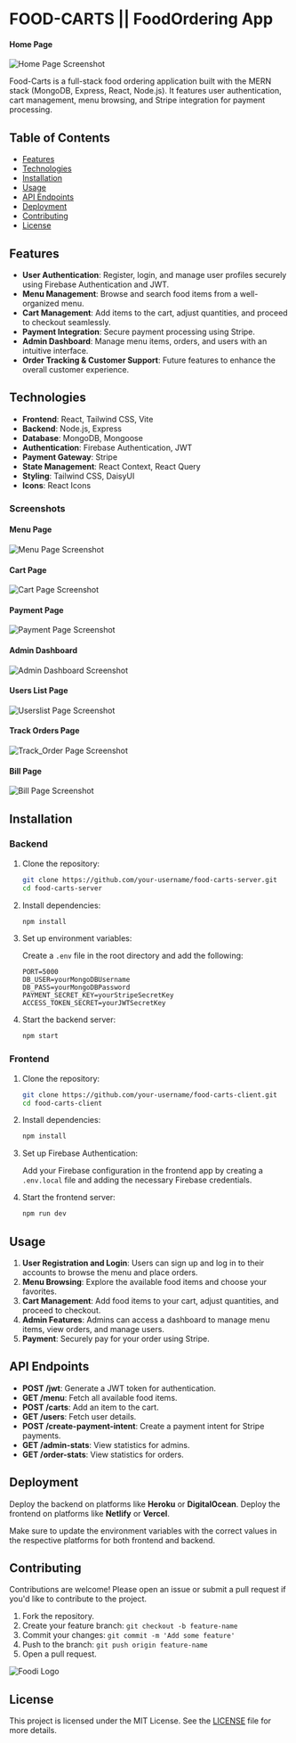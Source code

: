 # FOOD-CARTS || FoodOrdering App

#### Home Page

![Home Page Screenshot](screenshots/home.png)


Food-Carts is a full-stack food ordering application built with the MERN stack (MongoDB, Express, React, Node.js). It features user authentication, cart management, menu browsing, and Stripe integration for payment processing.

## Table of Contents

- [Features](#features)
- [Technologies](#technologies)
- [Installation](#installation)
- [Usage](#usage)
- [API Endpoints](#api-endpoints)
- [Deployment](#deployment)
- [Contributing](#contributing)
- [License](#license)

## Features

- **User Authentication**: Register, login, and manage user profiles securely using Firebase Authentication and JWT.
- **Menu Management**: Browse and search food items from a well-organized menu.
- **Cart Management**: Add items to the cart, adjust quantities, and proceed to checkout seamlessly.
- **Payment Integration**: Secure payment processing using Stripe.
- **Admin Dashboard**: Manage menu items, orders, and users with an intuitive interface.
- **Order Tracking & Customer Support**: Future features to enhance the overall customer experience.

## Technologies

- **Frontend**: React, Tailwind CSS, Vite
- **Backend**: Node.js, Express
- **Database**: MongoDB, Mongoose
- **Authentication**: Firebase Authentication, JWT
- **Payment Gateway**: Stripe
- **State Management**: React Context, React Query
- **Styling**: Tailwind CSS, DaisyUI
- **Icons**: React Icons

### Screenshots



#### Menu Page

![Menu Page Screenshot](screenshots/menu.png)


#### Cart Page

![Cart Page Screenshot](screenshots/cart.png)

#### Payment Page

![Payment Page Screenshot](screenshots/payment.png)

#### Admin Dashboard

![Admin Dashboard Screenshot](screenshots/Admin_dashboard.png)


#### Users List Page

![Userslist Page Screenshot](screenshots/UsersList.png)


#### Track Orders Page

![Track_Order Page Screenshot](screenshots/Track_orders.png)



#### Bill Page

![Bill Page Screenshot](screenshots/Bill.png)


## Installation

### Backend

1. Clone the repository:

   ```bash
   git clone https://github.com/your-username/food-carts-server.git
   cd food-carts-server
   ```

2. Install dependencies:

   ```bash
   npm install
   ```

3. Set up environment variables:

   Create a `.env` file in the root directory and add the following:

   ```env
   PORT=5000
   DB_USER=yourMongoDBUsername
   DB_PASS=yourMongoDBPassword
   PAYMENT_SECRET_KEY=yourStripeSecretKey
   ACCESS_TOKEN_SECRET=yourJWTSecretKey
   ```

4. Start the backend server:

   ```bash
   npm start
   ```

### Frontend

1. Clone the repository:

   ```bash
   git clone https://github.com/your-username/food-carts-client.git
   cd food-carts-client
   ```

2. Install dependencies:

   ```bash
   npm install
   ```

3. Set up Firebase Authentication:

   Add your Firebase configuration in the frontend app by creating a `.env.local` file and adding the necessary Firebase credentials.

4. Start the frontend server:

   ```bash
   npm run dev
   ```

## Usage

1. **User Registration and Login**: Users can sign up and log in to their accounts to browse the menu and place orders.
2. **Menu Browsing**: Explore the available food items and choose your favorites.
3. **Cart Management**: Add food items to your cart, adjust quantities, and proceed to checkout.
4. **Admin Features**: Admins can access a dashboard to manage menu items, view orders, and manage users.
5. **Payment**: Securely pay for your order using Stripe.

## API Endpoints

- **POST /jwt**: Generate a JWT token for authentication.
- **GET /menu**: Fetch all available food items.
- **POST /carts**: Add an item to the cart.
- **GET /users**: Fetch user details.
- **POST /create-payment-intent**: Create a payment intent for Stripe payments.
- **GET /admin-stats**: View statistics for admins.
- **GET /order-stats**: View statistics for orders.

## Deployment

Deploy the backend on platforms like **Heroku** or **DigitalOcean**.
Deploy the frontend on platforms like **Netlify** or **Vercel**.

Make sure to update the environment variables with the correct values in the respective platforms for both frontend and backend.

## Contributing

Contributions are welcome! Please open an issue or submit a pull request if you'd like to contribute to the project.

1. Fork the repository.
2. Create your feature branch: `git checkout -b feature-name`
3. Commit your changes: `git commit -m 'Add some feature'`
4. Push to the branch: `git push origin feature-name`
5. Open a pull request.

![Foodi Logo](public/logo.png)

## License

This project is licensed under the MIT License. See the [LICENSE](LICENSE) file for more details.
